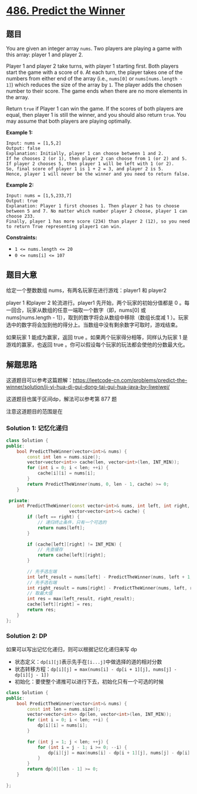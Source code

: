 # [486. Predict the Winner](https://leetcode-cn.com/problems/predict-the-winner/)

## 题目

You are given an integer array `nums`. Two players are playing a game with this array: player 1 and player 2.

Player 1 and player 2 take turns, with player 1 starting first. Both players start the game with a score of `0`. At each turn, the player takes one of the numbers from either end of the array (i.e., `nums[0]` or `nums[nums.length - 1]`) which reduces the size of the array by `1`. The player adds the chosen number to their score. The game ends when there are no more elements in the array.

Return `true` if Player 1 can win the game. If the scores of both players are equal, then player 1 is still the winner, and you should also return `true`. You may assume that both players are playing optimally.

 

**Example 1:**

```
Input: nums = [1,5,2]
Output: false
Explanation: Initially, player 1 can choose between 1 and 2. 
If he chooses 2 (or 1), then player 2 can choose from 1 (or 2) and 5. If player 2 chooses 5, then player 1 will be left with 1 (or 2). 
So, final score of player 1 is 1 + 2 = 3, and player 2 is 5. 
Hence, player 1 will never be the winner and you need to return false.
```

**Example 2:**

```
Input: nums = [1,5,233,7]
Output: true
Explanation: Player 1 first chooses 1. Then player 2 has to choose between 5 and 7. No matter which number player 2 choose, player 1 can choose 233.
Finally, player 1 has more score (234) than player 2 (12), so you need to return True representing player1 can win.
```

 

**Constraints:**

- `1 <= nums.length <= 20`
- `0 <= nums[i] <= 107`

## 题目大意

给定一个整数数组 nums，有两名玩家在进行游戏：player1 和 player2 

player 1 和player 2 轮流进行。player1 先开始，两个玩家的初始分值都是 0 。每一回合，玩家从数组的任意一端取一个数字（即，nums[0] 或 nums[nums.length - 1]），取到的数字将会从数组中移除（数组长度减 1 ）。玩家选中的数字将会加到他的得分上。当数组中没有剩余数字可取时，游戏结束。

如果玩家 1 能成为赢家，返回 true 。如果两个玩家得分相等，同样认为玩家 1 是游戏的赢家，也返回 true 。你可以假设每个玩家的玩法都会使他的分数最大化。

## 解题思路

这道题目可以参考这篇题解：https://leetcode-cn.com/problems/predict-the-winner/solution/ji-yi-hua-di-gui-dong-tai-gui-hua-java-by-liweiwei/

这道题目也属于区间dp，解法可以参考第 877 题

注意这道题目的范围是在

### Solution 1: 记忆化递归

```c++
class Solution {
public:
    bool PredictTheWinner(vector<int>& nums) {
        const int len = nums.size();
        vector<vector<int>> cache(len, vector<int>(len, INT_MIN));
        for (int i = 0; i < len; ++i) {
            cache[i][i] = nums[i];
        }
        return PredictTheWinner(nums, 0, len - 1, cache) >= 0;
    }
    
 private:
    int PredictTheWinner(const vector<int>& nums, int left, int right,
                        vector<vector<int>>& cache) {
        if (left == right) {
            // 递归终止条件，只有一个可选的
            return nums[left];
        }
        
        if (cache[left][right] != INT_MIN) {
            // 先查缓存
            return cache[left][right];
        }
        
        // 先手选左端
        int left_result = nums[left] - PredictTheWinner(nums, left + 1, right, cache);
        // 先手选右端
        int right_result = nums[right] - PredictTheWinner(nums, left, right - 1, cache);
        // 取最大值
        int res = max(left_result, right_result);
        cache[left][right] = res;
        return res;
    }
};
```

### Solution 2: DP

如果可以写出记忆化递归，则可以根据记忆化递归来写 dp

* 状态定义：`dp[i][j]`表示先手在`[i...j]`中做选择的道的相对分数
* 状态转移方程：`dp[i][j] = max(nums[i] - dp[i + 1][j], nums[j] - dp[i][j - 1])`
* 初始化：要使整个递推可以进行下去，初始化只有一个可选的时候

````c++
class Solution {
public:
    bool PredictTheWinner(vector<int>& nums) {
        const int len = nums.size();
        vector<vector<int>> dp(len, vector<int>(len, INT_MIN));
        for (int i = 0; i < len; ++i) {
            dp[i][i] = nums[i];
        }
        
        for (int j = 1; j < len; ++j) {
            for (int i = j - 1; i >= 0; --i) {
                dp[i][j] = max(nums[i] - dp[i + 1][j], nums[j] - dp[i][j - 1]);
            }
        }
        return dp[0][len - 1] >= 0;
    }
  
};
````

